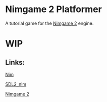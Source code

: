 Nimgame 2 Platformer
====================

A tutorial game for the [Nimgame 2](https://github.com/Vladar4/nimgame2) engine.

WIP
===


Links:
------

[Nim](https://github.com/nim-lang/Nim)

[SDL2_nim](https://github.com/Vladar4/sdl2_nim)

[Nimgame 2](https://vladar4.github.io/nimgame2/)

